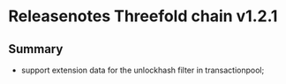 # Releasenotes Threefold chain v1.2.1

## Summary

* support extension data for the unlockhash filter in transactionpool;
